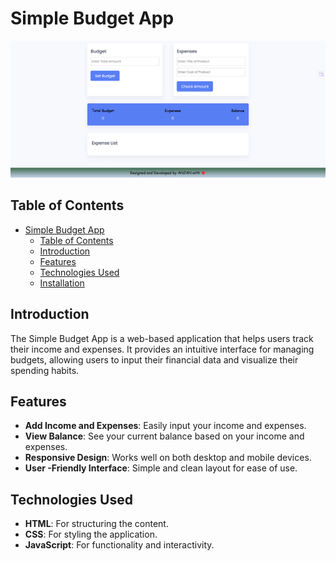 # Simple Budget App

![Budget App Screenshot](screenshot.png) <!-- Replace with your screenshot path -->

## Table of Contents
- [Simple Budget App](#simple-budget-app)
  - [Table of Contents](#table-of-contents)
  - [Introduction](#introduction)
  - [Features](#features)
  - [Technologies Used](#technologies-used)
  - [Installation](#installation)

## Introduction

The Simple Budget App is a web-based application that helps users track their income and expenses. It provides an intuitive interface for managing budgets, allowing users to input their financial data and visualize their spending habits.

## Features

- **Add Income and Expenses**: Easily input your income and expenses.
- **View Balance**: See your current balance based on your income and expenses.
- **Responsive Design**: Works well on both desktop and mobile devices.
- **User -Friendly Interface**: Simple and clean layout for ease of use.

## Technologies Used

- **HTML**: For structuring the content.
- **CSS**: For styling the application.
- **JavaScript**: For functionality and interactivity.
